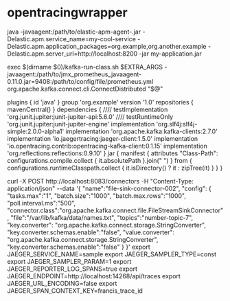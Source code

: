 # opentracingwrapper


java -javaagent:/path/to/elastic-apm-agent-<version>.jar -Delastic.apm.service_name=my-cool-service -Delastic.apm.application_packages=org.example,org.another.example -Delastic.apm.server_url=http://localhost:8200 -jar my-application.jar

exec $(dirname $0)/kafka-run-class.sh $EXTRA_ARGS -javaagent:/path/to/jmx_prometheus_javaagent-0.11.0.jar=9408:/path/to/config/file/prometheus.yml org.apache.kafka.connect.cli.ConnectDistributed "$@"



plugins {
    id 'java'
}
group 'org.example'
version '1.0'
repositories {
    mavenCentral()
}
dependencies {
////    testImplementation 'org.junit.jupiter:junit-jupiter-api:5.6.0'
////    testRuntimeOnly 'org.junit.jupiter:junit-jupiter-engine'
    implementation 'org.slf4j:slf4j-simple:2.0.0-alpha1'
    implementation 'org.apache.kafka:kafka-clients:2.7.0'
    implementation 'io.jaegertracing:jaeger-client:1.5.0'
    implementation 'io.opentracing.contrib:opentracing-kafka-client:0.1.15'
    implementation 'org.reflections:reflections:0.9.10'
}
jar {
    manifest {
        attributes "Class-Path": configurations.compile.collect { it.absolutePath }.join(" ")
    }
    from {
        configurations.runtimeClasspath.collect { it.isDirectory() ? it : zipTree(it) }
    }
}

curl -X POST http://localhost:8083/connectors -H "Content-Type: application/json" --data '{
  "name":"file-sink-connector-002",
  "config": {
    "tasks.max":"1",
    "batch.size":"1000",
    "batch.max.rows":"1000",
    "poll.interval.ms":"500",
    "connector.class":"org.apache.kafka.connect.file.FileStreamSinkConnector",
    "file":"/var/lib/kafka/data/names.txt",
    "topics":"number-topic-7",
    "key.converter": "org.apache.kafka.connect.storage.StringConverter",
    "key.converter.schemas.enable":"false",
    "value.converter": "org.apache.kafka.connect.storage.StringConverter",
    "key.converter.schemas.enable":"false"
  }
}'
export JAEGER_SERVICE_NAME=sample
export JAEGER_SAMPLER_TYPE=const
export JAEGER_SAMPLER_PARAM=1
export JAEGER_REPORTER_LOG_SPANS=true
export JAEGER_ENDPOINT=http://localhost:14268/api/traces
export JAEGER_URL_ENCODING=false
export JAEGER_SPAN_CONTEXT_KEY=francis_trace_id
